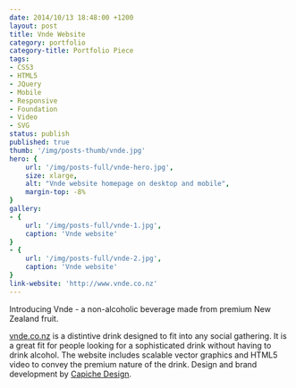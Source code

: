```yaml
---
date: 2014/10/13 18:48:00 +1200
layout: post
title: Vnde Website
category: portfolio
category-title: Portfolio Piece
tags:
- CSS3
- HTML5
- JQuery
- Mobile
- Responsive
- Foundation
- Video
- SVG
status: publish
published: true
thumb: '/img/posts-thumb/vnde.jpg'
hero: {
	url: '/img/posts-full/vnde-hero.jpg',
	size: xlarge,
	alt: "Vnde website homepage on desktop and mobile",
	margin-top: -8%
}
gallery:
- {
	url: '/img/posts-full/vnde-1.jpg',
	caption: 'Vnde website'
}
- {
	url: '/img/posts-full/vnde-2.jpg',
	caption: 'Vnde website'
}
link-website: 'http://www.vnde.co.nz'
---
```


Introducing Vnde - a non-alcoholic beverage made from premium New Zealand fruit.

[vnde.co.nz](http://www.vnde.nz/ "Visit Vnde website") is a distintive drink designed to fit into any social gathering. It is a great fit for people looking for a sophisticated drink without having to drink alcohol. The website includes scalable vector graphics and HTML5 video to convey the premium nature of the drink. Design and brand development by [Capiche Design](http://www.capiche.co.nz "Visit Capiche website").